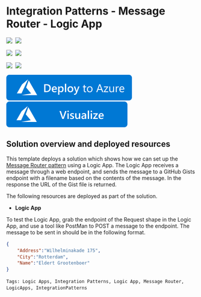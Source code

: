 # Integration Patterns - Message Router - Logic App

<IMG SRC="https://azurequickstartsservice.blob.core.windows.net/badges/101-integrationpatterns-messagerouter-logicapp/PublicLastTestDate.svg" />&nbsp;
<IMG SRC="https://azurequickstartsservice.blob.core.windows.net/badges/101-integrationpatterns-messagerouter-logicapp/PublicDeployment.svg" />&nbsp;

<IMG SRC="https://azurequickstartsservice.blob.core.windows.net/badges/101-integrationpatterns-messagerouter-logicapp/FairfaxLastTestDate.svg" />&nbsp;
<IMG SRC="https://azurequickstartsservice.blob.core.windows.net/badges/101-integrationpatterns-messagerouter-logicapp/FairfaxDeployment.svg" />&nbsp;

<IMG SRC="https://azurequickstartsservice.blob.core.windows.net/badges/101-integrationpatterns-messagerouter-logicapp/BestPracticeResult.svg" />&nbsp;
<IMG SRC="https://azurequickstartsservice.blob.core.windows.net/badges/101-integrationpatterns-messagerouter-logicapp/CredScanResult.svg" />&nbsp;

<a href="https://portal.azure.com/#create/Microsoft.Template/uri/https%3A%2F%2Fraw.githubusercontent.com%2FAzure%2Fazure-quickstart-templates%2Fmaster%2F101-integrationpatterns-messagerouter-logicapp%2Fazuredeploy.json" target="_blank">
<img src="https://raw.githubusercontent.com/Azure/azure-quickstart-templates/master/1-CONTRIBUTION-GUIDE/images/deploytoazure.svg?sanitize=true"/>
</a>
<a href="http://armviz.io/#/?load=https%3A%2F%2Fraw.githubusercontent.com%2FAzure%2Fazure-quickstart-templates%2Fmaster%2F101-integrationpatterns-messagerouter-logicapp%2Fazuredeploy.json" target="_blank">
<img src="https://raw.githubusercontent.com/Azure/azure-quickstart-templates/master/1-CONTRIBUTION-GUIDE/images/visualizebutton.svg?sanitize=true"/>
</a>

## Solution overview and deployed resources

This template deploys a solution which shows how we can set up the <a href="http://www.enterpriseintegrationpatterns.com/patterns/messaging/MessageRouter.html" target="_blank">Message Router pattern</a> using a Logic App. The Logic App receives a message through a web endpoint, and sends the message to a GitHub Gists endpoint with a filename based on the contents of the message. In the response the URL of the Gist file is returned.

The following resources are deployed as part of the solution.

+ **Logic App**

To test the Logic App, grab the endpoint of the Request shape in the Logic App, and use a tool like PostMan to POST a message to the endpoint. The message to be sent in should be in the following format.

```json
{
	"Address":"Wilhelminakade 175",
	"City":"Rotterdam",
	"Name":"Eldert Grootenboer"
}
```

`Tags: Logic Apps, Integration Patterns, Logic App, Message Router, LogicApps, IntegrationPatterns`

